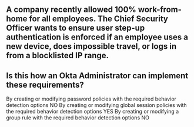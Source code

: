 ## A company recently allowed 100% work-from-home for all employees. The Chief Security Officer wants to ensure user step-up authentication is enforced if an employee uses a new device, does impossible travel, or logs in from a blocklisted IP range.
## Is this how an Okta Administrator can implement these requirements?

By creating or modifying password policies with the required behavior detection options NO
By creating or modifying global session policies with the required behavior detection options YES
By creating or modifying a group rule with the required behavior detection options NO
